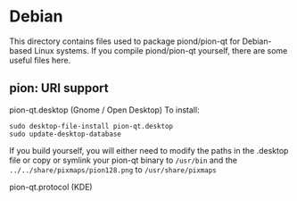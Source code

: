 
Debian
====================
This directory contains files used to package piond/pion-qt
for Debian-based Linux systems. If you compile piond/pion-qt yourself, there are some useful files here.

## pion: URI support ##


pion-qt.desktop  (Gnome / Open Desktop)
To install:

	sudo desktop-file-install pion-qt.desktop
	sudo update-desktop-database

If you build yourself, you will either need to modify the paths in
the .desktop file or copy or symlink your pion-qt binary to `/usr/bin`
and the `../../share/pixmaps/pion128.png` to `/usr/share/pixmaps`

pion-qt.protocol (KDE)


